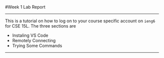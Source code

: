 #Week 1 Lab Report
***

This is a tutorial on how to log on to your course specific account on `ieng6` for CSE 15L. The three sections are 

* Instaling VS Code
* Remotely Connecting
* Trying Some Commands

***
